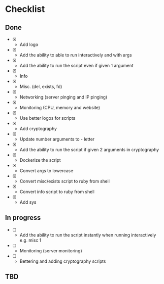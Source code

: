 # Checklist

## Done
- [x] - Add logo
- [x] - Add the ability to able to run interactively and with args
- [x] - Add the ability to run the script even if given 1 argument
- [x] - Info
- [x] - Misc. (del, exists, fd)
- [x] - Networking (server pinging and IP pinging)
- [x] - Monitoring (CPU, memory and website)
- [x] - Use better logos for scripts
- [x] - Add cryptography
- [x] - Update number arguments to - letter
- [x] - Add the ability to run the script if given 2 arguments in cryptography
- [x] - Dockerize the script
- [x] - Convert args to lowercase
- [x] - Convert misc/exists script to ruby from shell
- [x] - Convert info script to ruby from shell
- [x] - Add sys

## In progress
- [ ] - Add the ability to run the script instantly when running interactively e.g. misc 1
- [ ] - Monitoring (server monitoring)
- [ ] - Bettering and adding cryptography scripts

## TBD

